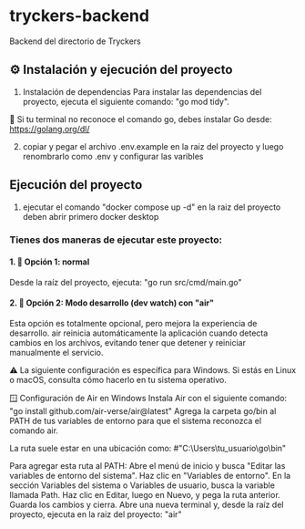 # tryckers-backend

Backend del directorio de Tryckers



## ⚙️ Instalación y ejecución del proyecto

1. Instalación de dependencias
   Para instalar las dependencias del proyecto, ejecuta el siguiente comando: "go mod tidy".

📌 Si tu terminal no reconoce el comando go, debes instalar Go desde: https://golang.org/dl/

2. copiar y pegar el archivo .env.example en la raiz del proyecto y luego renombrarlo como .env 
   y configurar las varibles

## Ejecución del proyecto

1. ejecutar el comando "docker compose up -d" en la raiz del proyecto deben abrir primero docker desktop

### Tienes dos maneras de ejecutar este proyecto:

#### 1. 🔹 Opción 1: normal
Desde la raíz del proyecto, ejecuta:
"go run src/cmd/main.go"

#### 2. 🔹 Opción 2: Modo desarrollo (dev watch) con "air"
Esta opción es totalmente opcional, pero mejora la experiencia de desarrollo. air reinicia automáticamente la aplicación cuando detecta cambios en los archivos, evitando tener que detener y reiniciar manualmente el servicio.

   ⚠️ La siguiente configuración es específica para Windows. Si estás en Linux o macOS, consulta cómo hacerlo en tu sistema operativo.

🪟 Configuración de Air en Windows
Instala Air con el siguiente comando:
"go install github.com/air-verse/air@latest"
Agrega la carpeta go/bin al PATH de tus variables de entorno para que el sistema reconozca el comando air.

La ruta suele estar en una ubicación como:
#"C:\Users\tu_usuario\go\bin"

Para agregar esta ruta al PATH:
Abre el menú de inicio y busca "Editar las variables de entorno del sistema".
Haz clic en "Variables de entorno".
En la sección Variables del sistema o Variables de usuario, busca la variable llamada Path.
Haz clic en Editar, luego en Nuevo, y pega la ruta anterior.
Guarda los cambios y cierra.
Abre una nueva terminal y, desde la raíz del proyecto, ejecuta en la raiz del proyecto: "air"


